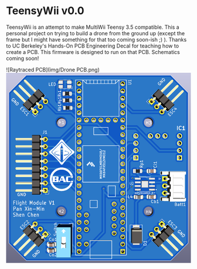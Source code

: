 TeensyWii v0.0
===================================

TeensyWii is an attempt to make MultiWii Teensy 3.5 compatible. This a personal project on trying to build a drone from the ground up (except the frame but I might have something for that too coming soon-ish ;) ). Thanks to UC Berkeley's Hands-On PCB Engineering Decal for teaching how to create a PCB. This firmware is designed to run on that PCB. Schematics coming soon!

![Raytraced PCB](img/Drone PCB.png)
![PCB Layout](img/DroneLayout.png)
